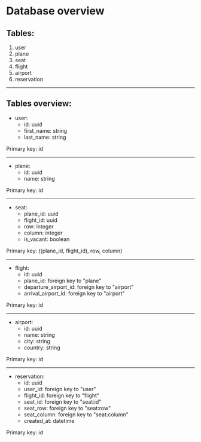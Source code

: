 <h1>Database overview</h1>

<h2>Tables:</h2>

<ol>
    <li>user</li>
    <li>plane</li>
    <li>seat</li>
    <li>flight</li>
    <li>airport</li>
    <li>reservation</li>
</ol>

---

<h2>Tables overview:</h2>


- user:
    - id: uuid
    - first_name: string
    - last_name: string

Primary key: id

---

- plane:
    - id: uuid
    - name: string

Primary key: id

---

- seat:
    - plane_id: uuid
    - flight_id: uuid
    - row: integer
    - column: integer
    - is_vacant: boolean

Primary key: ((plane_id, flight_id), row, column)

---

- flight:
    - id: uuid
    - plane_id: foreign key to "plane"
    - departure_airport_id: foreign key to "airport"
    - arrival_airport_id: foreign key to "airport"

Primary key: id

---

- airport:
    - id: uuid
    - name: string
    - city: string
    - country: string

Primary key: id

---

- reservation:
    - id: uuid
    - user_id: foreign key to "user"
    - flight_id: foreign key to "flight"
    - seat_id: foreign key to "seat:id"
    - seat_row: foreign key to "seat:row"
    - seat_column: foreign key to "seat:column"
    - created_at: datetime

Primary key: id
